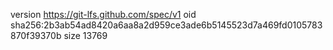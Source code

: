 version https://git-lfs.github.com/spec/v1
oid sha256:2b3ab54ad8420a6aa8a2d959ce3ade6b5145523d7a469fd0105783870f39370b
size 13769
